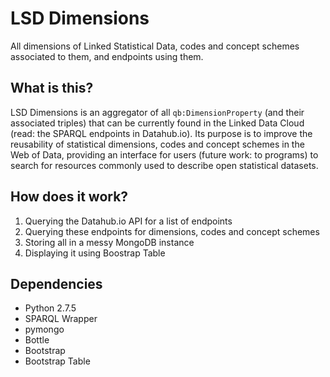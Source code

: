 LSD Dimensions
==============

All dimensions of Linked Statistical Data, codes and concept schemes
associated to them, and endpoints using them.

## What is this?

LSD Dimensions is an aggregator of all `qb:DimensionProperty` (and
their associated triples) that can be currently found in the Linked
Data Cloud (read: the SPARQL endpoints in Datahub.io). Its purpose is
to improve the reusability of statistical dimensions, codes and
concept schemes in the Web of Data, providing an interface for users
(future work: to programs) to search for resources commonly used to
describe open statistical datasets.

## How does it work?

1. Querying the Datahub.io API for a list of endpoints
2. Querying these endpoints for dimensions, codes and concept schemes
3. Storing all in a messy MongoDB instance
4. Displaying it using Boostrap Table

## Dependencies

- Python 2.7.5
- SPARQL Wrapper
- pymongo
- Bottle
- Bootstrap
- Bootstrap Table
